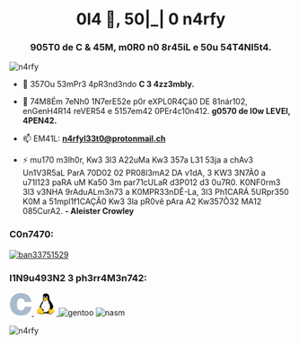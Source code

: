 <h1 align="center">0l4 👋, 50|_| 0 n4rfy</h1>
<h3 align="center">905T0 de C & 45M, m0R0 n0 8r45iL e 50u 54T4NI5t4.</h3>

<p align="left"> <img src="https://komarev.com/ghpvc/?username=n4rfy&label=Profile%20views&color=0e75b6&style=flat" alt="n4rfy" /> </p>

- 🌱 357Ou 53mPr3 4pR3nd3ndo **C 3 4zz3mbly.**

- 💬 74M8Ém 7eNh0 1N7erE52e p0r eXPL0R4Çã0 DE 81nár102, enGenH4R14 reVER54 e 5157em42 0PEr4c10n412. **g0570 de l0w LEVEl, 4PEN42.**

- 📫 EM41L: **n4rfyl33t0@protonmail.ch**

- ⚡ mu170 m3lh0r, Kw3 3l3 A22uMa Kw3 357a L31 53ja a chAv3 Un1V3R5aL ParA 70D02 02 PR08l3mA2 DA v1dA, 3 KW3 3N7Ã0 a u71l123 paRA uM Ka50 3m par71cULaR d3P012 d3 0u7R0. K0NF0rm3 3l3 v3NHA 9rAduALm3n73 a K0MPR33nDÊ-La, 3l3 Ph1CARÁ 5URpr350 K0M a 51mpl1f1CAÇÃ0 Kw3 3la pR0vê pAra A2 Kw357Õ32 MA12 085CurA2. **- Aleister Crowley**

<h3 align="left">C0n7470:</h3>
<p align="left">
<a href="https://twitter.com/ban33751529" target="blank"><img align="center" src="https://cdn.jsdelivr.net/npm/simple-icons@3.0.1/icons/twitter.svg" alt="ban33751529" height="30" width="40" /></a>
</p>

<h3 align="left">l1N9u493N2 3 ph3rr4M3n742:</h3>
<p align="left"> <a href="https://www.cprogramming.com/" target="_blank"> <img src="https://raw.githubusercontent.com/devicons/devicon/master/icons/c/c-original.svg" alt="c" width="40" height="40"/> </a> <a href="https://www.linux.org/" target="_blank"> <img src="https://raw.githubusercontent.com/devicons/devicon/master/icons/linux/linux-original.svg" alt="linux" width="40" height="40"/> </a> 
<img src="https://svgshare.com/i/TBD.svg" alt="gentoo" width="40" height="40"/>
<img src="https://svgshare.com/i/TAY.svg" alt="nasm" width="40" height="40"/>
</p>

<p><img align="center" src="https://github-readme-stats.vercel.app/api/top-langs?username=n4rfy&show_icons=true&locale=en&layout=compact" alt="n4rfy" /></p>
